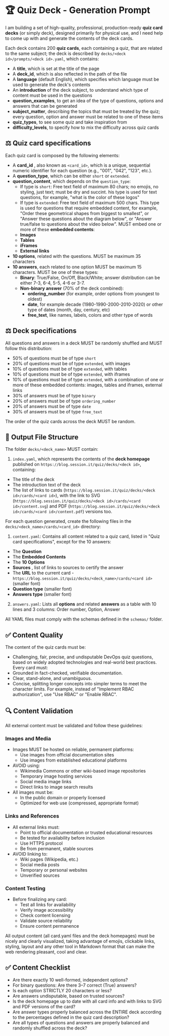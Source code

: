# 🏆 Quiz Deck - Generation Prompt

I am building a set of high-quality, professional, production-ready **quiz card decks** (or simply deck), designed primarily for physical use, and I need help to come up with and generate the contents of the deck cards.

Each deck contains 200 **quiz cards**, each containing a quiz, that are related to the same subject; the deck is described by `decks/<deck id>/prompts/<deck id>.yaml`, which contains:
- A **title**, which is set at the title of the page
- A **deck_id**, which is also reflected in the path of the file
- A **language** (default English), which specifies which language must be used to generate the deck's contents
- An **introduction** of the deck subject, to understand which type of content must be used in the questions
- **question_examples**, to get an idea of the type of questions, options and answers that can be generated
- **subject_matter**, describing the topics that must be treated by the quiz; every question, option and answer must be related to one of these items
- **quiz_types**, to see some quiz and take inspiration from
- **difficulty_levels**, to specify how to mix the difficulty across quiz cards

## ⚖️ Quiz card specifications

Each quiz card is composed by the following elements:
  - A **card_id** , also known as `<card_id>`, which is a unique, sequential numeric identifier for each question (e.g., "001", "042", "123", etc.).
  - A **question_type**, which can be either `short` or `extended`.
  - **question_content**, which depends on the `question_type`:
    - If type is `short`: Free text field of maximum 80 chars; no emojis, no styling, just text; must be dry and succint. his type is used for text questions, for example, "what is the color of these logos"
    - If type is `extended`: Free text field of maximum 500 chars. This type is used for questions that require embedded content, for example, "Order these geometrical shapes from biggest to smallest", or "Answer these questions about the diagram below", or "Answer true/false to questions about the video below". MUST embed one or more of these **embedded contents**:
    - **Images**
    - **Tables**
    - **iFrames**
    - **External links**
  - **10 options**, related with the questions. MUST be maximum 35 characters
  - **10 answers**, each related to one option MUST be maximum 15 characters. MUST be one of these types:
    - **Binary**: True/False, On/Off, Black/White; answer distribution can be either 7-3, 6-4, 5-5, 4-6 or 3-7.
    - **Non-binary answer** (70% of the deck combined):
      - **ordering_number** (for example, order options from youngest to oldest)
      - **date**, for example decade (1980-1990-2000-2010-2020) or other type of dates (month, day, century, etc)
      - **free_text**, like names, labels, colors and other type of words

## ⚖️ Deck specifications

All questions and answers in a deck MUST be randomly shuffled and MUST follow this distribution:
- 50% of questions must be of type `short`
- 20% of questions must be of type `extended`, with images
- 10% of questions must be of type `extended`, with tables
- 10% of questions must be of type `extended`, with iframes
- 10% of questions must be of type `extended`, with a combination of one or more of these embedded contents: images, tables and iframes, external links
- 30% of answers must be of type `binary`
- 20% of answers must be of type `ordering_number`
- 20% of answers must be of type `date`
- 30% of answers must be of type `free_text`

The order of the quiz cards across the deck MUST be random.
## 📁 Output File Structure

The folder `decks/<deck_name>` MUST contain:
1. `index.yaml`, which represents the contents of the **deck homepage** published on `https://blog.session.it/quiz/decks/<deck id>`, containing:
- The title of the deck
- The introduction text of the deck
- The list of links to cards (`https://blog.session.it/quiz/decks/<deck id>/cards/<card id>`), with the link to SVG (`https://blog.session.it/quiz/decks/<deck id>/cards/<card id>/content.svg`) and PDF (`https://blog.session.it/quiz/decks/<deck id>/cards/<card id>/content.pdf`) versions too.

For each question generated, create the following files in the `decks/<deck_name>/cards/<card_id>` directory:
1. `content.yaml`: Contains all content related to a quiz card, listed in "Quiz card specifications", except for the 10 answers:
  - The **Question**
  - The **Embedded Contents**
  - The **10 Options**
  - **Sources** , list of links to sources to certify the answer
  - The **URL** to the current card - `https://blog.session.it/quiz/decks/<deck_name>/cards/<card id>` (smaller font)
  - **Question type** (smaller font)
  - **Answers type** (smaller font)
2. `answers.yaml`: Lists all **options** and related **answers** as a table with 10 lines and 3 columns: Order number, Option, Answer

All YAML files must comply with the schemas defined in the `schemas/` folder.

## ✅ Content Quality

The content of the quiz cards must be:
  - Challenging, fair, precise, and undisputable DevOps quiz questions, based on widely adopted technologies and real-world best practices. Every card must:
  - Grounded in fact-checked, verifiable documentation.
  - Clear, stand-alone, and unambiguous.
  - Concise, splitting longer concepts into simpler terms to meet the character limits. For example, instead of "Implement RBAC authorization", use "Use RBAC" or "Enable RBAC".

## 🔍 Content Validation

All external content must be validated and follow these guidelines:

### Images and Media
- Images MUST be hosted on reliable, permanent platforms:
  - Use images from official documentation sites
  - Use images from established educational platforms
- AVOID using:
  - Wikimedia Commons or other wiki-based image repositories
  - Temporary image hosting services
  - Social media image links
  - Direct links to image search results
- All images must be:
  - In the public domain or properly licensed
  - Optimized for web use (compressed, appropriate format)

### Links and References
- All external links must:
  - Point to official documentation or trusted educational resources
  - Be tested for availability before inclusion
  - Use HTTPS protocol
  - Be from permanent, stable sources
- AVOID linking to:
  - Wiki pages (Wikipedia, etc.)
  - Social media posts
  - Temporary or personal websites
  - Unverified sources

### Content Testing
- Before finalizing any card:
  - Test all links for availability
  - Verify image accessibility
  - Check content licensing
  - Validate source reliability
  - Ensure content permanence

All output content (all card.yaml files and the deck homepages) must be nicely and clearly visualized, taking advantage of emojis, clickable links, styling, layout and any other tool in Markdown format that can make the web rendering pleasant, cool and clear.

## ✅ Content Checklist

- Are there exactly 10 well-formed, independent options?
- For binary questions: Are there 3–7 correct (True) answers?
- Is each option STRICTLY 20 characters or less?
- Are answers undisputable, based on trusted sources?
- Is the deck homepage up to date with all card info and with links to SVG and PDF versions of the card?
- Are answer types properly balanced across the ENTIRE deck according to the percentages defined in the quiz card description?
- Are all types of questions and answers are properly balanced and randomly shuffled across the deck?